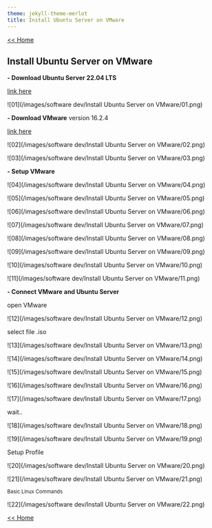 ```yaml
---
theme: jekyll-theme-merlot
title: Install Ubuntu Server on VMware
---
```

[<< Home](https://yaikaew.github.io/index.html)

## Install Ubuntu Server on VMware

**- Download Ubuntu Server 22.04 LTS**

[link here](https://ubuntu.com/download/server)

![01](/images/software dev/Install Ubuntu Server on VMware/01.png)


**- Download VMware**
version 16.2.4

[link here](https://www.vmware.com/products/workstation-player.html)

![02](/images/software dev/Install Ubuntu Server on VMware/02.png)

![03](/images/software dev/Install Ubuntu Server on VMware/03.png)


**- Setup VMware**

![04](/images/software dev/Install Ubuntu Server on VMware/04.png)

![05](/images/software dev/Install Ubuntu Server on VMware/05.png)

![06](/images/software dev/Install Ubuntu Server on VMware/06.png)

![07](/images/software dev/Install Ubuntu Server on VMware/07.png)

![08](/images/software dev/Install Ubuntu Server on VMware/08.png)

![09](/images/software dev/Install Ubuntu Server on VMware/09.png)

![10](/images/software dev/Install Ubuntu Server on VMware/10.png)

![11](/images/software dev/Install Ubuntu Server on VMware/11.png)


**- Connect VMware and Ubuntu Server**


open VMware

![12](/images/software dev/Install Ubuntu Server on VMware/12.png)


select file .iso

![13](/images/software dev/Install Ubuntu Server on VMware/13.png)

![14](/images/software dev/Install Ubuntu Server on VMware/14.png)

![15](/images/software dev/Install Ubuntu Server on VMware/15.png)

![16](/images/software dev/Install Ubuntu Server on VMware/16.png)

![17](/images/software dev/Install Ubuntu Server on VMware/17.png)


wait..


![18](/images/software dev/Install Ubuntu Server on VMware/18.png)

![19](/images/software dev/Install Ubuntu Server on VMware/19.png)


Setup Profile

![20](/images/software dev/Install Ubuntu Server on VMware/20.png)

![21](/images/software dev/Install Ubuntu Server on VMware/21.png)


<sub>Basic Linux Commands</sub>

![22](/images/software dev/Install Ubuntu Server on VMware/22.png)


[<< Home](https://yaikaew.github.io/index.html)
